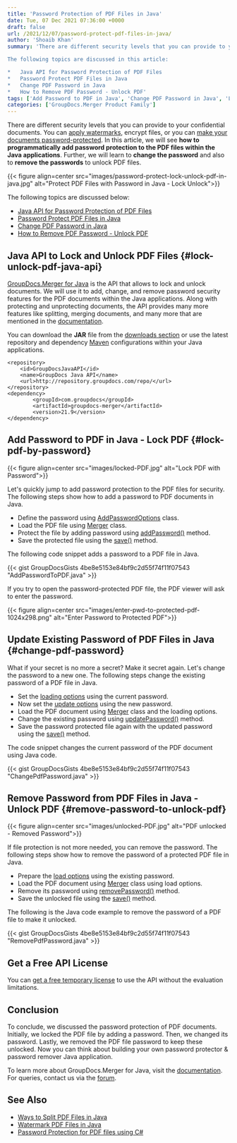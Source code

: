 ```yaml
---
title: 'Password Protection of PDF Files in Java'
date: Tue, 07 Dec 2021 07:36:00 +0000
draft: false
url: /2021/12/07/password-protect-pdf-files-in-java/
author: 'Shoaib Khan'
summary: 'There are different security levels that you can provide to your confidential documents. You can apply watermarks, encrypt files, or you can make your documents password-protected. In this article, we will see **how to programmatically add password protection to the PDF files within the Java applications**. Further, we will learn to **change the password** and also to **remove the passwords** to unlock PDF files.

The following topics are discussed in this article:

*   Java API for Password Protection of PDF Files
*   Password Protect PDF Files in Java
*   Change PDF Password in Java
*   How to Remove PDF Password - Unlock PDF'
tags: ['Add Password to PDF in Java', 'Change PDF Password in Java', 'Lock PDF in Java', 'Password Protect Document', 'Remove Password in Java', 'Unlock PDF in Java']
categories: ['GroupDocs.Merger Product Family']
---
```


There are different security levels that you can provide to your confidential documents. You can [apply watermarks][1], encrypt files, or you can [make your documents password-protected][2]. In this article, we will see **how to programmatically add password protection to the PDF files within the Java applications**. Further, we will learn to **change the password** and also to **remove the passwords** to unlock PDF files.



{{< figure align=center src="images/password-protect-lock-unlock-pdf-in-java.jpg" alt="Protect PDF Files with Password in Java - Lock Unlock">}}


The following topics are discussed below:

*   [Java API for Password Protection of PDF Files][3]
*   [Password Protect PDF Files in Java][4]
*   [Change PDF Password in Java][5]
*   [How to Remove PDF Password - Unlock PDF][6]

## Java API to Lock and Unlock PDF Files {#lock-unlock-pdf-java-api}

[GroupDocs.Merger for Java][7] is the API that allows to lock and unlock documents. We will use it to add, change, and remove password security features for the PDF documents within the Java applications. Along with protecting and unprotecting documents, the API provides many more features like splitting, merging documents, and many more that are mentioned in the [documentation][8].

You can download the **JAR** file from the [downloads section][9] or use the latest repository and dependency [Maven][10] configurations within your Java applications.

```
<repository>
	<id>GroupDocsJavaAPI</id>
	<name>GroupDocs Java API</name>
	<url>http://repository.groupdocs.com/repo/</url>
</repository>
<dependency>
        <groupId>com.groupdocs</groupId>
        <artifactId>groupdocs-merger</artifactId>
        <version>21.9</version> 
</dependency>
```

## Add Password to PDF in Java - Lock PDF {#lock-pdf-by-password}



{{< figure align=center src="images/locked-PDF.jpg" alt="Lock PDF with Password">}}


Let's quickly jump to add password protection to the PDF files for security. The following steps show how to add a password to PDF documents in Java.

*   Define the password using [AddPasswordOptions][11] class.
*   Load the PDF file using [Merger][12] class.
*   Protect the file by adding password using [addPassword()][13] method.
*   Save the protected file using the [save()][14] method.

The following code snippet adds a password to a PDF file in Java.

{{< gist GroupDocsGists 4be8e5153e84bf9c2d55f74f11f07543 "AddPasswordToPDF.java" >}}

If you try to open the password-protected PDF file, the PDF viewer will ask to enter the password.



{{< figure align=center src="images/enter-pwd-to-protected-pdf-1024x298.png" alt="Enter Password to Protected PDF">}}


## Update Existing Password of PDF Files in Java {#change-pdf-password}

What if your secret is no more a secret? Make it secret again. Let's change the password to a new one. The following steps change the existing password of a PDF file in Java.

*   Set the [loading options][15] using the current password.
*   Now set the [update options][16] using the new password.
*   Load the PDF document using [Merger][17] class and the loading options.
*   Change the existing password using [updatePassword()][18] method.
*   Save the password protected file again with the updated password using the [save()][19] method.

The code snippet changes the current password of the PDF document using Java code.

{{< gist GroupDocsGists 4be8e5153e84bf9c2d55f74f11f07543 "ChangePdfPassword.java" >}}

## Remove Password from PDF Files in Java - Unlock PDF {#remove-password-to-unlock-pdf}



{{< figure align=center src="images/unlocked-PDF.jpg" alt="PDF unlocked - Removed Password">}}


If file protection is not more needed, you can remove the password. The following steps show how to remove the password of a protected PDF file in Java.

*   Prepare the [load options][20] using the existing password.
*   Load the PDF document using [Merger][21] class using load options.
*   Remove its password using [removePassword()][22] method.
*   Save the unlocked file using the [save()][23] method.

The following is the Java code example to remove the password of a PDF file to make it unlocked.

{{< gist GroupDocsGists 4be8e5153e84bf9c2d55f74f11f07543 "RemovePdfPassword.java" >}}

## Get a Free API License

You can [get a free temporary license][24] to use the API without the evaluation limitations.

## Conclusion

To conclude, we discussed the password protection of PDF documents. Initially, we locked the PDF file by adding a password. Then, we changed its password. Lastly, we removed the PDF file password to keep these unlocked. Now you can think about building your own password protector & password remover Java application.

To learn more about GroupDocs.Merger for Java, visit the [documentation][25]. For queries, contact us via the [forum][26].

## See Also

*   [Ways to Split PDF Files in Java][27]
*   [Watermark PDF Files in Java][28]
*   [Password Protection for PDF files using C#][29]







[1]: https://blog.groupdocs.com/category/watermark/
[2]: https://blog.groupdocs.com/?s=password
[3]: #lock-unlock-pdf-java-api
[4]: #lock-pdf-by-password
[5]: #change-pdf-password
[6]: #remove-password-to-unlock-pdf
[7]: https://products.groupdocs.com/merger/java/
[8]: https://docs.groupdocs.com/merger/java/
[9]: https://downloads.groupdocs.com/merger
[10]: https://repository.groupdocs.com/webapp/#/artifacts/browse/tree/General/repo/com/groupdocs
[11]: https://apireference.groupdocs.com/merger/java/com.groupdocs.merger.domain.options/AddPasswordOptions
[12]: https://apireference.groupdocs.com/merger/java/com.groupdocs.merger/Merger
[13]: https://apireference.groupdocs.com/merger/java/com.groupdocs.merger/Merger#addPassword(com.groupdocs.merger.domain.options.interfaces.IAddPasswordOptions)
[14]: https://apireference.groupdocs.com/merger/java/com.groupdocs.merger/Merger#save(java.lang.String)
[15]: https://apireference.groupdocs.com/merger/java/com.groupdocs.merger.domain.options/LoadOptions
[16]: https://apireference.groupdocs.com/merger/java/com.groupdocs.merger.domain.options/UpdatePasswordOptions
[17]: https://apireference.groupdocs.com/merger/java/com.groupdocs.merger/Merger
[18]: https://apireference.groupdocs.com/merger/java/com.groupdocs.merger/Merger#updatePassword(com.groupdocs.merger.domain.options.interfaces.IUpdatePasswordOptions)
[19]: https://apireference.groupdocs.com/merger/java/com.groupdocs.merger/Merger#save(java.lang.String)
[20]: https://apireference.groupdocs.com/merger/java/com.groupdocs.merger.domain.options/LoadOptions
[21]: https://apireference.groupdocs.com/merger/java/com.groupdocs.merger/Merger
[22]: https://apireference.groupdocs.com/merger/java/com.groupdocs.merger/Merger#removePassword()
[23]: https://apireference.groupdocs.com/merger/java/com.groupdocs.merger/Merger#save(java.lang.String)
[24]: https://purchase.groupdocs.com/temporary-license
[25]: https://docs.groupdocs.com/merger
[26]: https://forum.groupdocs.com/
[27]: https://blog.groupdocs.com/2021/10/19/split-pdf-files-in-java/
[28]: https://blog.groupdocs.com/2021/06/26/add-watermark-to-pdf-in-java/
[29]: https://blog.groupdocs.com/2021/11/17/lock-unlock-pdf-files-with-password-using-csharp/

